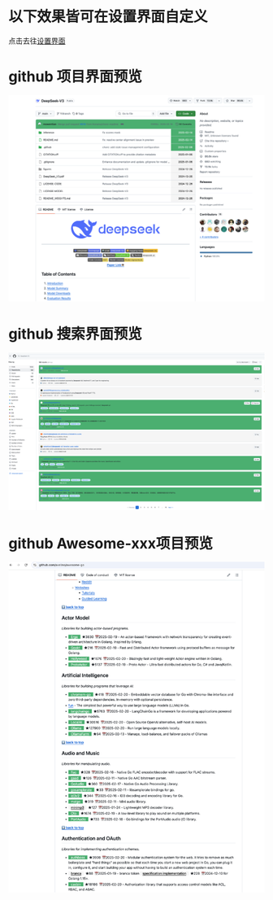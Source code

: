 # 以下效果皆可在设置界面自定义 
点击去往[设置界面](./diy-settings/index.md)
# github 项目界面预览
![github 项目界面预览](./img/project.png)
# github 搜索界面预览
![github 搜索界面预览](./img/serch.png)
# github Awesome-xxx项目预览
![github Awesome-xxx项目预览](./img/awesome-xxx.png)